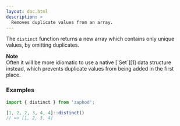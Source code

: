 ```yaml
---
layout: doc.html
description: >
  Removes duplicate values from an array.
---
```


The `distinct` function returns a new array which contains only unique values, by omitting duplicates.

<div class="note">
  <i class="icon-warning"></i> <strong>Note</strong>
  <br />
  Often it will be more idiomatic to use a native [`Set`][1] data
  structure instead, which prevents duplicate values from being added
  in the first place.
</div>

### Examples

```js
import { distinct } from 'zaphod';

[1, 2, 2, 3, 4, 4]::distinct()
// => [1, 2, 3, 4]
```

[1]: https://developer.mozilla.org/en/docs/Web/JavaScript/Reference/Global_Objects/Set
